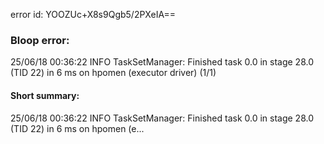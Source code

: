 error id: YOOZUc+X8s9Qgb5/2PXeIA==
### Bloop error:

25/06/18 00:36:22 INFO TaskSetManager: Finished task 0.0 in stage 28.0 (TID 22) in 6 ms on hpomen (executor driver) (1/1)
#### Short summary: 

25/06/18 00:36:22 INFO TaskSetManager: Finished task 0.0 in stage 28.0 (TID 22) in 6 ms on hpomen (e...